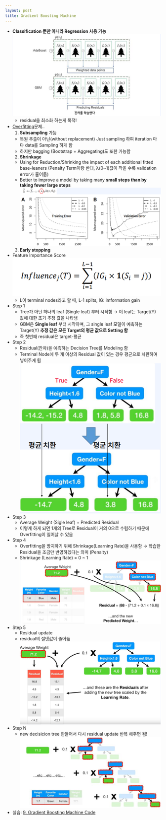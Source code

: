 ```yaml
---
layout: post
title: Gradient Boosting Machine
---
```


- **Classification 뿐만 아니라 Regression 사용 가능**
	![image](https://github.com/code7ssage/code7ssage.github.io/blob/master/assets/attached%20file/Pasted%20image%2020240108130715.png?raw=true)
	- residual을 최소화 하는게 목적!
- [Overfitting](https://code7ssage.github.io/Overfitting/)문제..
	1. **Subsampling** 가능 
	- 복원 추출이 아닌(without replacement) Just sampling 하여 iteration 마다 data를 Sampling 하게 함 
	- 하지만 bagging (Bootstrap + Aggregating)도 또한 가능함
	2. **Shrinkage** 
	- Using for Reduction/Shrinking the impact of each additional fitted base-leaners (Penalty Term이랑  반대, λ(0~1)값이 작을 수록 validation error가 줄어듦) 
	- Better to improve a model by taking many **small steps than by taking fewer large steps**
		![image](https://github.com/code7ssage/code7ssage.github.io/blob/master/assets/attached%20file/Pasted%20image%2020240108131346.png?raw=true)
	3. **Early stopping**
-  Feature Importance Score
	![image](https://github.com/code7ssage/code7ssage.github.io/blob/master/assets/attached%20file/Pasted%20image%2020240108131701.png?raw=true)
	- L이 terminal nodes라고 할 때, L-1 splits, IG: imformation gain
- Step 1
	- Tree가 아닌 하나의 leaf (Single leaf) 부터 시작함 → 이 leaf는 Target(Y) 값에 대한 초기 추정 값을 나타냄 
	- GBM은 **Single leaf** 부터 시작하며, 그 single leaf 모델이 예측하는 Target(Y) **추정 값은 모든 Target의 평균 값으로 Setting 함**
	- 즉 첫번째 residual은 target-평균
- Step 2
	 - Residual(잔차)을 예측하는 Decision Tree를 Modeling 함 
	 - Terminal Node에 두 개 이상의 Residual 값이 있는 경우 평균으로 치환하여 넣어주게 됨
		![image](https://github.com/code7ssage/code7ssage.github.io/blob/master/assets/attached%20file/Pasted%20image%2020240108132031.png?raw=true)
- Step 3
	- Average Weight (Sigle leaf) + Predicted Residual 
	- 이렇게 하게 되면 1개의 Tree로 Residual이 거의 0으로 수렴하기 때문에 Overfitting이 일어날 수 있음
- Step 4
	- Overfitting을 방지하기 위해 Shrinkage(Learning Rate)을 사용함 → 학습한 Residual을 조금만 반영하겠다는 의미 (Penalty) 
	- Shrinkage (Learning Rate) = 0 ~ 1
		![image](https://github.com/code7ssage/code7ssage.github.io/blob/master/assets/attached%20file/Pasted%20image%2020240108132256.png?raw=true)
- Step 5
	- Residual update
	- residual의 절댓값이 줄어듦
		![image](https://github.com/code7ssage/code7ssage.github.io/blob/master/assets/attached%20file/Pasted%20image%2020240108132506.png?raw=true)
- Step N
	- new decisicion tree 만들어서 다시 residual update 반복 해주면 됨!
		![image](https://github.com/code7ssage/code7ssage.github.io/blob/master/assets/attached%20file/Pasted%20image%2020240108132657.png?raw=true)
- 실습: [9. Gradient Boosting Machine Code](https://code7ssage.github.io/9.-Gradient-Boosting-Machine-Code/)